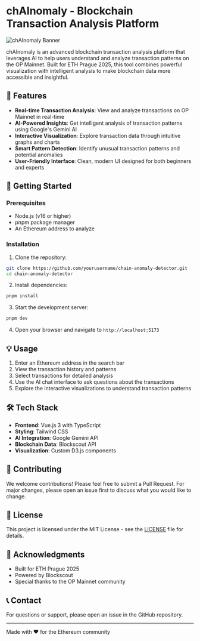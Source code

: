 # chAInomaly - Blockchain Transaction Analysis Platform

![chAInomaly Banner](https://img.shields.io/badge/chAInomaly-Transaction%20Analyzer-6366f1)

chAInomaly is an advanced blockchain transaction analysis platform that leverages AI to help users understand and analyze transaction patterns on the OP Mainnet. Built for ETH Prague 2025, this tool combines powerful visualization with intelligent analysis to make blockchain data more accessible and insightful.

## 🌟 Features

- **Real-time Transaction Analysis**: View and analyze transactions on OP Mainnet in real-time
- **AI-Powered Insights**: Get intelligent analysis of transaction patterns using Google's Gemini AI
- **Interactive Visualization**: Explore transaction data through intuitive graphs and charts
- **Smart Pattern Detection**: Identify unusual transaction patterns and potential anomalies
- **User-Friendly Interface**: Clean, modern UI designed for both beginners and experts

## 🚀 Getting Started

### Prerequisites

- Node.js (v16 or higher)
- pnpm package manager
- An Ethereum address to analyze

### Installation

1. Clone the repository:
```bash
git clone https://github.com/yourusername/chain-anomaly-detector.git
cd chain-anomaly-detector
```

2. Install dependencies:
```bash
pnpm install
```

3. Start the development server:
```bash
pnpm dev
```

4. Open your browser and navigate to `http://localhost:5173`

## 💡 Usage

1. Enter an Ethereum address in the search bar
2. View the transaction history and patterns
3. Select transactions for detailed analysis
4. Use the AI chat interface to ask questions about the transactions
5. Explore the interactive visualizations to understand transaction patterns

## 🛠️ Tech Stack

- **Frontend**: Vue.js 3 with TypeScript
- **Styling**: Tailwind CSS
- **AI Integration**: Google Gemini API
- **Blockchain Data**: Blockscout API
- **Visualization**: Custom D3.js components

## 🤝 Contributing

We welcome contributions! Please feel free to submit a Pull Request. For major changes, please open an issue first to discuss what you would like to change.

## 📝 License

This project is licensed under the MIT License - see the [LICENSE](LICENSE) file for details.

## 🙏 Acknowledgments

- Built for ETH Prague 2025
- Powered by Blockscout
- Special thanks to the OP Mainnet community

## 📞 Contact

For questions or support, please open an issue in the GitHub repository.

---

Made with ❤️ for the Ethereum community
